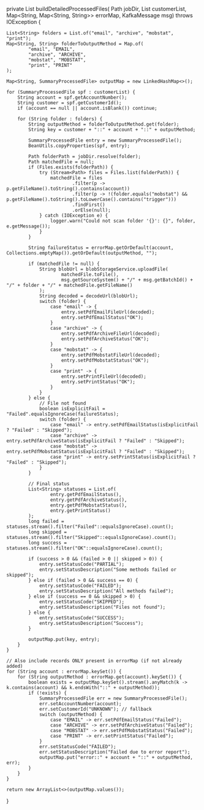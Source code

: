 private List<SummaryProcessedFile> buildDetailedProcessedFiles(
        Path jobDir,
        List<SummaryProcessedFile> customerList,
        Map<String, Map<String, String>> errorMap,
        KafkaMessage msg) throws IOException {

    List<String> folders = List.of("email", "archive", "mobstat", "print");
    Map<String, String> folderToOutputMethod = Map.of(
            "email", "EMAIL",
            "archive", "ARCHIVE",
            "mobstat", "MOBSTAT",
            "print", "PRINT"
    );

    Map<String, SummaryProcessedFile> outputMap = new LinkedHashMap<>();

    for (SummaryProcessedFile spf : customerList) {
        String account = spf.getAccountNumber();
        String customer = spf.getCustomerId();
        if (account == null || account.isBlank()) continue;

        for (String folder : folders) {
            String outputMethod = folderToOutputMethod.get(folder);
            String key = customer + "::" + account + "::" + outputMethod;

            SummaryProcessedFile entry = new SummaryProcessedFile();
            BeanUtils.copyProperties(spf, entry);

            Path folderPath = jobDir.resolve(folder);
            Path matchedFile = null;
            if (Files.exists(folderPath)) {
                try (Stream<Path> files = Files.list(folderPath)) {
                    matchedFile = files
                            .filter(p -> p.getFileName().toString().contains(account))
                            .filter(p -> !(folder.equals("mobstat") && p.getFileName().toString().toLowerCase().contains("trigger")))
                            .findFirst()
                            .orElse(null);
                } catch (IOException e) {
                    logger.warn("Could not scan folder '{}': {}", folder, e.getMessage());
                }
            }

            String failureStatus = errorMap.getOrDefault(account, Collections.emptyMap()).getOrDefault(outputMethod, "");

            if (matchedFile != null) {
                String blobUrl = blobStorageService.uploadFile(
                        matchedFile.toFile(),
                        msg.getSourceSystem() + "/" + msg.getBatchId() + "/" + folder + "/" + matchedFile.getFileName()
                );
                String decoded = decodeUrl(blobUrl);
                switch (folder) {
                    case "email" -> {
                        entry.setPdfEmailFileUrl(decoded);
                        entry.setPdfEmailStatus("OK");
                    }
                    case "archive" -> {
                        entry.setPdfArchiveFileUrl(decoded);
                        entry.setPdfArchiveStatus("OK");
                    }
                    case "mobstat" -> {
                        entry.setPdfMobstatFileUrl(decoded);
                        entry.setPdfMobstatStatus("OK");
                    }
                    case "print" -> {
                        entry.setPrintFileUrl(decoded);
                        entry.setPrintStatus("OK");
                    }
                }
            } else {
                // File not found
                boolean isExplicitFail = "Failed".equalsIgnoreCase(failureStatus);
                switch (folder) {
                    case "email" -> entry.setPdfEmailStatus(isExplicitFail ? "Failed" : "Skipped");
                    case "archive" -> entry.setPdfArchiveStatus(isExplicitFail ? "Failed" : "Skipped");
                    case "mobstat" -> entry.setPdfMobstatStatus(isExplicitFail ? "Failed" : "Skipped");
                    case "print" -> entry.setPrintStatus(isExplicitFail ? "Failed" : "Skipped");
                }
            }

            // Final status
            List<String> statuses = List.of(
                    entry.getPdfEmailStatus(),
                    entry.getPdfArchiveStatus(),
                    entry.getPdfMobstatStatus(),
                    entry.getPrintStatus()
            );
            long failed = statuses.stream().filter("Failed"::equalsIgnoreCase).count();
            long skipped = statuses.stream().filter("Skipped"::equalsIgnoreCase).count();
            long success = statuses.stream().filter("OK"::equalsIgnoreCase).count();

            if (success > 0 && (failed > 0 || skipped > 0)) {
                entry.setStatusCode("PARTIAL");
                entry.setStatusDescription("Some methods failed or skipped");
            } else if (failed > 0 && success == 0) {
                entry.setStatusCode("FAILED");
                entry.setStatusDescription("All methods failed");
            } else if (success == 0 && skipped > 0) {
                entry.setStatusCode("SKIPPED");
                entry.setStatusDescription("Files not found");
            } else {
                entry.setStatusCode("SUCCESS");
                entry.setStatusDescription("Success");
            }

            outputMap.put(key, entry);
        }
    }

    // Also include records ONLY present in errorMap (if not already added)
    for (String account : errorMap.keySet()) {
        for (String outputMethod : errorMap.get(account).keySet()) {
            boolean exists = outputMap.keySet().stream().anyMatch(k -> k.contains(account) && k.endsWith("::" + outputMethod));
            if (!exists) {
                SummaryProcessedFile err = new SummaryProcessedFile();
                err.setAccountNumber(account);
                err.setCustomerId("UNKNOWN"); // fallback
                switch (outputMethod) {
                    case "EMAIL" -> err.setPdfEmailStatus("Failed");
                    case "ARCHIVE" -> err.setPdfArchiveStatus("Failed");
                    case "MOBSTAT" -> err.setPdfMobstatStatus("Failed");
                    case "PRINT" -> err.setPrintStatus("Failed");
                }
                err.setStatusCode("FAILED");
                err.setStatusDescription("Failed due to error report");
                outputMap.put("error::" + account + "::" + outputMethod, err);
            }
        }
    }

    return new ArrayList<>(outputMap.values());
}
